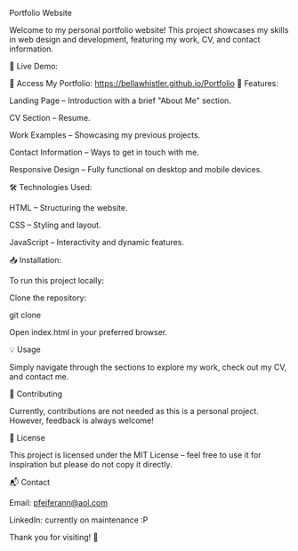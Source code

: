 Portfolio Website

Welcome to my personal portfolio website! This project showcases my skills in web design and development, featuring my work, CV, and contact information.

🚀 Live Demo:

🔗 Access My Portfolio: https://bellawhistler.github.io/Portfolio
📌 Features:

Landing Page – Introduction with a brief "About Me" section.

CV Section – Resume.

Work Examples – Showcasing my previous projects.

Contact Information – Ways to get in touch with me.

Responsive Design – Fully functional on desktop and mobile devices.

🛠️ Technologies Used:

HTML – Structuring the website.

CSS – Styling and layout.

JavaScript – Interactivity and dynamic features.

📥 Installation:

To run this project locally:

Clone the repository:

git clone <repository-url>

Open index.html in your preferred browser.

💡 Usage

Simply navigate through the sections to explore my work, check out my CV, and contact me.

🤝 Contributing

Currently, contributions are not needed as this is a personal project. However, feedback is always welcome!

📜 License

This project is licensed under the MIT License – feel free to use it for inspiration but please do not copy it directly.

📬 Contact

Email: pfeiferann@aol.com

LinkedIn: currently on maintenance :P

Thank you for visiting! 🚀
